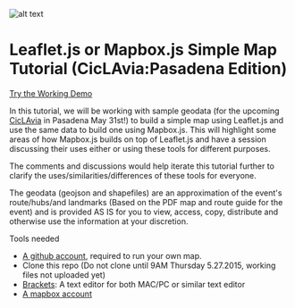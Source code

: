 ![alt text](https://raw.githubusercontent.com/maptimeLA/leaflet_mapbox_tut/master/images/cover.png)
# Leaflet.js or Mapbox.js Simple Map Tutorial (CicLAvia:Pasadena Edition)

[Try the Working Demo](http://maptimela.github.io/leaflet_mapbox_tut/)

In this tutorial, we will be working with sample geodata (for the upcoming [CicLAvia](http://www.ciclavia.org/) in Pasadena May 31st!) to build a simple map using Leaflet.js and use the same data to build one using Mapbox.js. This will highlight some areas of how Mapbox.js builds on top of Leaflet.js and have a session discussing their uses either or using these tools for different purposes. 

The comments and discussions would help iterate this tutorial further to clarify the uses/similarities/differences of these tools for everyone.

The geodata (geojson and shapefiles) are an approximation of the event's route/hubs/and landmarks (Based on the PDF map and route guide for the event) and is provided AS IS for you to view, access, copy, distribute and otherwise use the information at your discretion.

Tools needed
 * [A github account](https://github.com/), required to run your own map.
 * Clone this repo (Do not clone until 9AM Thursday 5.27.2015, working files not uploaded yet)
 * [Brackets](http://brackets.io/): A text editor for both MAC/PC or similar text editor
 * [A mapbox account](https://www.mapbox.com/signup/)
